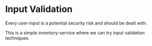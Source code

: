 # Input Validation

Every user-input is a potential security risk and should be dealt with.

This is a simple inventory-service where we can try input validation techniques.
